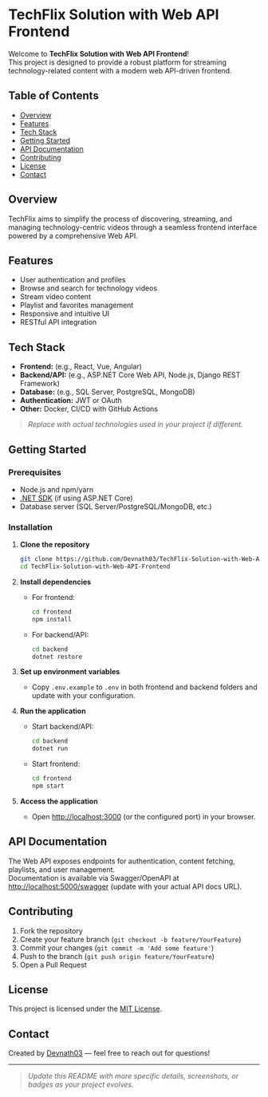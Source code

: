 # TechFlix Solution with Web API Frontend

Welcome to **TechFlix Solution with Web API Frontend**!  
This project is designed to provide a robust platform for streaming technology-related content with a modern web API-driven frontend.

## Table of Contents

- [Overview](#overview)
- [Features](#features)
- [Tech Stack](#tech-stack)
- [Getting Started](#getting-started)
- [API Documentation](#api-documentation)
- [Contributing](#contributing)
- [License](#license)
- [Contact](#contact)

## Overview

TechFlix aims to simplify the process of discovering, streaming, and managing technology-centric videos through a seamless frontend interface powered by a comprehensive Web API.

## Features

- User authentication and profiles  
- Browse and search for technology videos  
- Stream video content  
- Playlist and favorites management  
- Responsive and intuitive UI  
- RESTful API integration  

## Tech Stack

- **Frontend:** (e.g., React, Vue, Angular)  
- **Backend/API:** (e.g., ASP.NET Core Web API, Node.js, Django REST Framework)  
- **Database:** (e.g., SQL Server, PostgreSQL, MongoDB)  
- **Authentication:** JWT or OAuth  
- **Other:** Docker, CI/CD with GitHub Actions

> _Replace with actual technologies used in your project if different._

## Getting Started

### Prerequisites

- Node.js and npm/yarn  
- [.NET SDK](https://dotnet.microsoft.com/download) (if using ASP.NET Core)  
- Database server (SQL Server/PostgreSQL/MongoDB, etc.)

### Installation

1. **Clone the repository**
    ```bash
    git clone https://github.com/Devnath03/TechFlix-Solution-with-Web-API-Frontend.git
    cd TechFlix-Solution-with-Web-API-Frontend
    ```

2. **Install dependencies**
    - For frontend:
      ```bash
      cd frontend
      npm install
      ```
    - For backend/API:
      ```bash
      cd backend
      dotnet restore
      ```

3. **Set up environment variables**
    - Copy `.env.example` to `.env` in both frontend and backend folders and update with your configuration.

4. **Run the application**
    - Start backend/API:
      ```bash
      cd backend
      dotnet run
      ```
    - Start frontend:
      ```bash
      cd frontend
      npm start
      ```

5. **Access the application**
    - Open [http://localhost:3000](http://localhost:3000) (or the configured port) in your browser.

## API Documentation

The Web API exposes endpoints for authentication, content fetching, playlists, and user management.  
Documentation is available via Swagger/OpenAPI at [http://localhost:5000/swagger](http://localhost:5000/swagger) (update with your actual API docs URL).

## Contributing

1. Fork the repository  
2. Create your feature branch (`git checkout -b feature/YourFeature`)  
3. Commit your changes (`git commit -m 'Add some feature'`)  
4. Push to the branch (`git push origin feature/YourFeature`)  
5. Open a Pull Request

## License

This project is licensed under the [MIT License](LICENSE).

## Contact

Created by [Devnath03](https://github.com/Devnath03) — feel free to reach out for questions!

---
> _Update this README with more specific details, screenshots, or badges as your project evolves._
